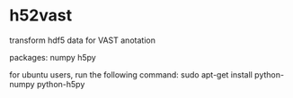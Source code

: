 # h52vast
transform hdf5 data for VAST anotation

packages:
numpy
h5py

for ubuntu users, run the following command:
sudo apt-get install python-numpy python-h5py
